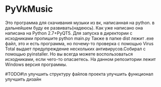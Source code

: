 # PyVkMusic
Это программа для скачивания музыки из вк, написанная на python. в дальнейшем буду ее развивать(надеюсь). Как уже написано она написана на Python 2.7+PyQT5. 
Для запуска в директории с исходниками пропишите python main.py
Также в папке dist лежит .exe файл, это и есть программа, но почему-то проверка с помощью Virus Total выдает предупреждение нескольких антивирусов.Собирал с помощью pyinstaller. Но вы всегда можете воспользоваться исходниками, если чего-то опасаетесь.  На данном репозитории лежит Windows версия программы.

#TODO#\n
улучшить структуру файлов проекта
улучшить функционал
улучшить дизайн
